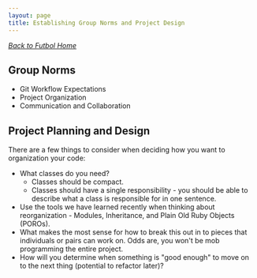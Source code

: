 ```yaml
---
layout: page
title: Establishing Group Norms and Project Design
---
```


_[Back to Futbol Home](../index)_

## Group Norms
* Git Workflow Expectations
* Project Organization
* Communication and Collaboration

## Project Planning and Design
There are a few things to consider when deciding how you want to organization your code:

* What classes do you need?
  * Classes should be compact.
  * Classes should have a single responsibility - you should be able to describe what a class is responsible for in one sentence.
* Use the tools we have learned recently when thinking about reorganization - Modules, Inheritance, and Plain Old Ruby Objects (POROs).
* What makes the most sense for how to break this out in to pieces that individuals or pairs can work on. Odds are, you won't be mob programming the entire project.
* How will you determine when something is "good enough" to move on to the next thing (potential to refactor later)?
